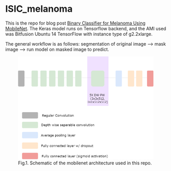 # ISIC_melanoma

This is the repo for blog post <a href='http://yinniyu.github.io/posts/melanoma'>Binary Classifier for Melanoma Using MobileNet</a>. The Keras model runs on Tensorflow backend, and the AMI used was Bitfusion Ubuntu 14 TensorFlow with instance type of g2.2xlarge.

The general workflow is as follows: segmentation of original image --> mask image --> run model on masked image to predict.

<p align='center'><figure>
   <img src="graphics/mobilenet schematic.png" alt="mobilenet" >
   <figcaption>Fig.1. Schematic of the mobilenet architecture used in this repo.</figcaption>
</figure> 
